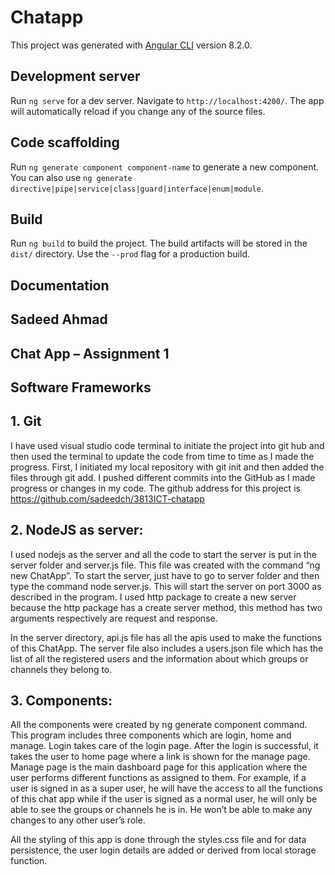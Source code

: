 # Chatapp

This project was generated with [Angular CLI](https://github.com/angular/angular-cli) version 8.2.0.

## Development server

Run `ng serve` for a dev server. Navigate to `http://localhost:4200/`. The app will automatically reload if you change any of the source files.

## Code scaffolding

Run `ng generate component component-name` to generate a new component. You can also use `ng generate directive|pipe|service|class|guard|interface|enum|module`.

## Build

Run `ng build` to build the project. The build artifacts will be stored in the `dist/` directory. Use the `--prod` flag for a production build.

## Documentation
## Sadeed Ahmad 
## Chat App – Assignment 1
## Software Frameworks


## 1.	Git

I have used visual studio code terminal to initiate the project into git hub and then used the terminal to update the code from time to time as I made the progress. First, I initiated my local repository with git init and then added the files through git add. I pushed different commits into the GitHub as I made progress or changes in my code. The github address for this project is 
https://github.com/sadeedch/3813ICT-chatapp



## 2.	NodeJS as server:

I used nodejs as the server and all the code to start the server is put in the server folder and server.js file. This file was created with the command “ng new ChatApp”. To start the server, just have to go to server folder and then type the command node server.js. This will start the server on port 3000 as described in the program. 
I used http package to create a new server because the http package has a create server method, this method has two arguments respectively are request and response.

In the server directory, api.js file has all the apis used to make the functions of this ChatApp.
The server file also includes a users.json file which has the list of all the registered users and the information about which groups or channels they belong to. 




## 3.	Components: 
All the components were created by ng generate component command. This program includes three components which are login, home and manage. Login takes care of the login page. After the login is successful, it takes the user to home page where a link is shown for the manage page. Manage page is the main dashboard page for this application where the user performs different functions as assigned to them. 
For example, if a user is signed in as a super user, he will have the access to all the functions of this chat app while if the user is signed as a normal user, he will only be able to see the groups or channels he is in. He won’t be able to make any changes to any other user’s role. 
 
All the styling of this app is done through the styles.css file and for data persistence, the user login details are added or derived from local storage function.
	
 

